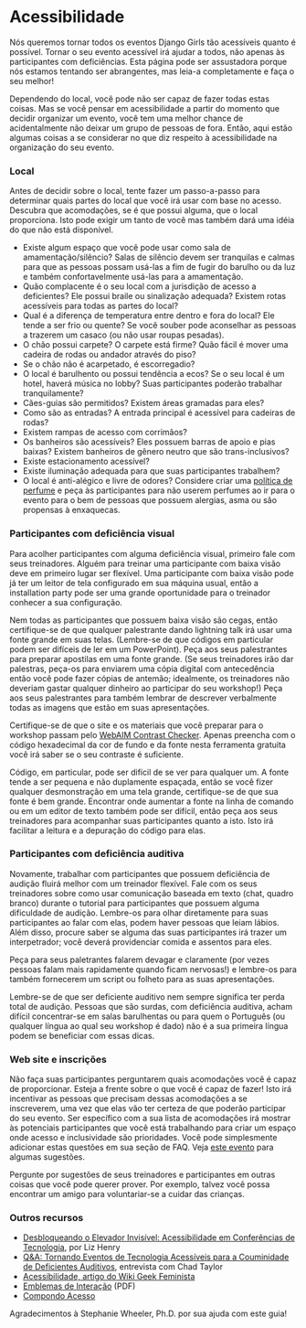 ﻿# Acessibilidade

Nós queremos tornar todos os eventos Django Girls tão acessíveis quanto é possível. Tornar o seu evento acessível irá ajudar a todos, não apenas às participantes com deficiências. Esta página pode ser assustadora porque nós estamos tentando ser abrangentes, mas leia-a completamente e faça o seu melhor!

Dependendo do local, você pode não ser capaz de fazer todas estas coisas. Mas se você pensar em acessibilidade a partir do momento que decidir organizar um evento, você tem uma melhor chance de acidentalmente não deixar um grupo de pessoas de fora. Então, aqui estão algumas coisas a se considerar no que diz respeito à acessibilidade na organização do seu evento.

### Local

Antes de decidir sobre o local, tente fazer um passo-a-passo para determinar quais partes do local que você irá usar com base no acesso. Descubra que acomodações, se é que possui alguma, que o local proporciona. Isto pode exigir um tanto de você mas também dará uma idéia do que não está disponível.

- Existe algum espaço que você pode usar como sala de amamentação/silêncio? Salas de silêncio devem ser tranquilas e calmas para que as pessoas possam usá-las a fim de fugir do barulho ou da luz e também confortavelmente usá-las para a amamentação.
- Quão complacente é o seu local com a jurisdição de acesso a deficientes? Ele possui braile ou sinalização adequada? Existem rotas acessíveis para todas as partes do local?
- Qual é a diferença de temperatura entre dentro e fora do local? Ele tende a ser frio ou quente? Se você souber pode aconselhar as pessoas a trazerem um casaco (ou não usar roupas pesadas).
- O chão possui carpete? O carpete está firme? Quão fácil é mover uma cadeira de rodas ou andador através do piso?
- Se o chão não é acarpetado, é escorregadio?
- O local é barulhento ou possui tendência a ecos? Se o seu local é um hotel, haverá música no lobby? Suas participantes poderão trabalhar tranquilamente?
- Cães-guias são permitidos? Existem áreas gramadas para eles?
- Como são as entradas? A entrada principal é acessível para cadeiras de rodas?
- Existem rampas de acesso com corrimãos?
- Os banheiros são acessíveis? Eles possuem barras de apoio e pias baixas? Existem banheiros de gênero neutro que são trans-inclusivos?
- Existe estacionamento acessível?
- Existe iluminação adequada para que suas participantes trabalhem?
- O local é anti-alégico e livre de odores? Considere criar uma [política de perfume](https://portland.adacamp.org/policies/#scent) e peça às participantes para não userem perfumes ao ir para o evento para o bem de pessoas que possuem alergias, asma ou são propensas à enxaquecas.

### Participantes com deficiência visual

Para acolher participantes com alguma deficiência visual, primeiro fale com seus treinadores. Alguém para treinar uma participante com baixa visão deve em primeiro lugar ser flexível. Uma participante com baixa visão pode já ter um leitor de tela configurado em sua máquina usual, então a installation party pode ser uma grande oportunidade para o treinador conhecer a sua configuração.

Nem todas as participantes que possuem baixa visão são cegas, então certifique-se de que qualquer palestrante dando lightning talk irá usar uma fonte grande em suas telas. (Lembre-se de que códigos em particular podem ser difíceis de ler em um PowerPoint). Peça aos seus palestrantes para preparar apostilas em uma fonte grande. (Se seus treinadores irão dar palestras, peça-os para enviarem uma cópia digital com antecedência então você pode fazer cópias de antemão; idealmente, os treinadores não deveriam gastar qualquer dinheiro ao participar do seu workshop!) Peça aos seus palestrantes para também lembrar de descrever verbalmente todas as imagens que estão em suas apresentações.

Certifique-se de que o site e os materiais que você preparar para o workshop passam pelo [WebAIM Contrast Checker](http://webaim.org/resources/contrastchecker/). Apenas preencha com o código hexadecimal da cor de fundo e da fonte nesta ferramenta gratuita você irá saber se o seu contraste é suficiente.

Código, em particular, pode ser difícil de se ver para qualquer um. A fonte tende a ser pequena e não duplamente espaçada, então se você fizer qualquer desmonstração em uma tela grande, certifique-se de que sua fonte é bem grande. Encontrar onde aumentar a fonte na linha de comando ou em um editor de texto também pode ser difícil, então peça aos seus treinadores para acompanhar suas participantes quanto a isto. Isto irá facilitar a leitura e a depuração do código para elas.

### Participantes com deficiência auditiva

Novamente, trabalhar com participantes que possuem deficiência de audição fluirá melhor com um treinador flexível. Fale com os seus treinadores sobre como usar comunicação baseada em texto (chat, quadro branco) durante o tutorial para participantes que possuem alguma dificuldade de audição. Lembre-os para olhar diretamente para suas participantes ao falar com elas, podem haver pessoas que leiam lábios. Além disso, procure saber se alguma das suas participantes irá trazer um interpetrador; você deverá providenciar comida e assentos para eles.

Peça para seus paletrantes falarem devagar e claramente (por vezes pessoas falam mais rapidamente quando ficam nervosas!) e lembre-os para também fornecerem um script ou folheto para as suas apresentações.

Lembre-se de que ser deficiente auditivo nem sempre significa ter perda total de audição. Pessoas que são surdas, com deficiência auditiva, acham difícil concentrar-se em salas barulhentas ou para quem o Português (ou qualquer língua ao qual seu workshop é dado) não é a sua primeira língua podem se beneficiar com essas dicas.

### Web site e inscrições

Não faça suas participantes perguntarem quais acomodações você é capaz de proporcionar. Esteja a frente sobre o que você é capaz de fazer! Isto irá incentivar as pessoas que precisam dessas acomodações a se inscreverem, uma vez que elas vão ter certeza de que poderão participar do seu evento. Ser específico com a sua lista de acomodações irá mostrar às potenciais participantes que você está trabalhando para criar um espaço onde acesso e inclusividade são prioridades. Você pode simplesmente adicionar estas questões em sua seção de FAQ. Veja [este evento](http://djangogirls.org/portland) para algumas sugestões.

Pergunte por sugestões de seus treinadores e participantes em outras coisas que você pode querer prover. Por exemplo, talvez você possa encontrar um amigo para voluntariar-se a cuidar das crianças.

### Outros recursos

- [Desbloqueando o Elevador Invisível: Acessibilidade em Conferências de Tecnologia](https://modelviewculture.com/pieces/unlocking-the-invisible-elevator-accessibility-at-tech-conferences), por Liz Henry
- [Q&A: Tornando Eventos de Tecnologia Acessíveis para a Couminidade de Deficientes Auditivos](https://modelviewculture.com/pieces/qa-making-tech-events-accessible-to-the-deaf-community), entrevista com Chad Taylor
- [Acessibilidade, artigo do Wiki Geek Feminista](http://geekfeminism.wikia.com/wiki/Accessibility)
- [Emblemas de Interação](http://autisticadvocacy.org/wp-content/uploads/2014/02/ColorCommunicationBadges.pdf) (PDF)
- [Compondo Acesso](http://composingaccess.net/)

Agradecimentos à Stephanie Wheeler, Ph.D. por sua ajuda com este guia!
